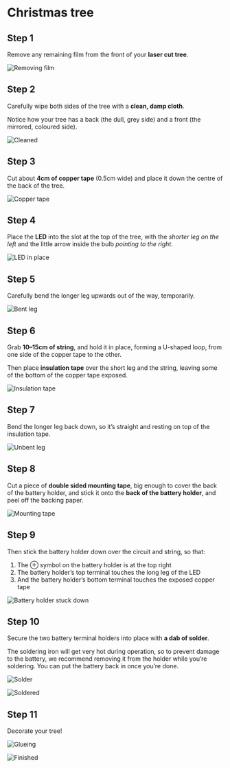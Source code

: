# Christmas tree

## Step 1

Remove any remaining film from the front of your **laser cut tree**.

![Removing film](img/IMG_7959.jpg)

## Step 2

Carefully wipe both sides of the tree with a **clean, damp cloth**.

Notice how your tree has a back (the dull, grey side) and a front (the mirrored, coloured side).

![Cleaned](img/IMG_7963.jpg)

## Step 3

Cut about **4cm of copper tape** (0.5cm wide) and place it down the centre of the back of the tree.

![Copper tape](img/IMG_7964.jpg)

## Step 4

Place the **LED** into the slot at the top of the tree, with the _shorter leg on the left_ and the little arrow inside the bulb _pointing to the right_.

![LED in place](img/IMG_7965.jpg)

## Step 5

Carefully bend the longer leg upwards out of the way, temporarily.

![Bent leg](img/IMG_7966.jpg)

## Step 6

Grab **10–15cm of string**, and hold it in place, forming a U-shaped loop, from one side of the copper tape to the other.

Then place **insulation tape** over the short leg and the string, leaving some of the bottom of the copper tape exposed.

![Insulation tape](img/IMG_7972.jpg)

## Step 7

Bend the longer leg back down, so it’s straight and resting on top of the insulation tape.

![Unbent leg](img/IMG_7973.jpg)

## Step 8

Cut a piece of **double sided mounting tape**, big enough to cover the back of the battery holder, and stick it onto the **back of the battery holder**, and peel off the backing paper.

![Mounting tape](img/IMG_7975.jpg)

## Step 9

Then stick the battery holder down over the circuit and string, so that:

1. The ⊕ symbol on the battery holder is at the top right
2. The battery holder’s top terminal touches the long leg of the LED
3. And the battery holder’s bottom terminal touches the exposed copper tape

![Battery holder stuck down](img/IMG_7977.jpg)

## Step 10

Secure the two battery terminal holders into place with **a dab of solder**.

The soldering iron will get very hot during operation, so to prevent damage to the battery, we recommend removing it from the holder while you’re soldering. You can put the battery back in once you’re done.

![Solder](img/IMG_7982.jpg)

![Soldered](img/IMG_7985.jpg)

## Step 11

Decorate your tree!

![Glueing](img/IMG_7987.jpg)

![Finished](img/IMG_7988.jpg)
